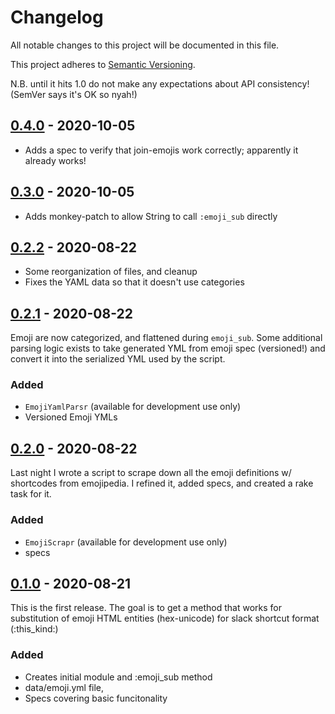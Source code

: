 # Changelog

All notable changes to this project will be documented in this file.

This project adheres to [Semantic Versioning](https://semver.org/spec/v2.0.0.html).

N.B. until it hits 1.0 do not make any expectations about API consistency! (SemVer says it's OK so nyah!)

## [0.4.0] - 2020-10-05

- Adds a spec to verify that join-emojis work correctly; apparently it already works!

## [0.3.0] - 2020-10-05

- Adds monkey-patch to allow String to call `:emoji_sub` directly

## [0.2.2] - 2020-08-22

- Some reorganization of files, and cleanup
- Fixes the YAML data so that it doesn't use categories


## [0.2.1] - 2020-08-22

Emoji are now categorized, and flattened during `emoji_sub`. Some additional parsing logic exists to take generated YML from emoji spec (versioned!) and convert it into the serialized YML used by the script. 

### Added

- `EmojiYamlParsr` (available for development use only)
- Versioned Emoji YMLs


## [0.2.0] - 2020-08-22

Last night I wrote a script to scrape down all the emoji definitions w/ shortcodes from emojipedia. I refined it, added specs, and created a rake task for it.

### Added

- `EmojiScrapr` (available for development use only)
- specs

## [0.1.0] - 2020-08-21

This is the first release. The goal is to get a method that works for substitution of
emoji HTML entities (hex-unicode) for slack shortcut format (:this_kind:)

### Added

- Creates initial module and :emoji_sub method
- data/emoji.yml file, 
- Specs covering basic funcitonality

[0.4.0]: https://github.com/armahillo/emoji_sub/compare/v0.3.0...v0.4.0
[0.3.0]: https://github.com/armahillo/emoji_sub/compare/v0.2.2...v0.3.0
[0.2.2]: https://github.com/armahillo/emoji_sub/compare/v0.2.1...v0.2.2
[0.2.1]: https://github.com/armahillo/emoji_sub/compare/v0.2.0...v0.2.1
[0.2.0]: https://github.com/armahillo/emoji_sub/compare/v0.1.0...v0.2.0
[0.1.0]: https://github.com/armahillo/emoji_sub/releases/tag/v0.1.0